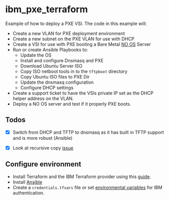 # ibm_pxe_terraform
Example of how to deploy a PXE VSI. The code in this example will:
 - Create a new VLAN for PXE deployment environment
 - Create a new subnet on the PXE VLAN for use with DHCP
 - Create a VSI for use with PXE booting a Bare Metal [NO OS](https://cloud.ibm.com/docs/bare-metal?topic=bare-metal-bm-no-os) Server
 - Run or create Ansible Playbooks to:
    - Update the OS
    - Install and configure Dnsmasq and PXE
    - Download Ubuntu Server ISO
    - Copy ISO netboot tools in to the `tftpboot` directory
    - Copy Ubuntu ISO files to PXE Dir
    - Update the dnsmasq configuration 
    - Configure DHCP settings 
 - Create a support ticket to have the VSIs private IP set as the DHCP helper address on the VLAN. 
 - Deploy a NO OS server and test if it properly PXE boots.

## Todos
 - [x] Switch from DHCP and TFTP to dnsmasq as it has built in TFTP support and is more robust (Ansible)
 - [x] Look at recursive copy [issue](https://github.com/greyhoundforty/ibm_pxe_terraform/issues/3)


## Configure environment
 - Install Terraform and the IBM Terraform provider using this [guide](https://cloud.ibm.com/docs/terraform?topic=terraform-getting-started#install).
 - Install [Ansible](https://docs.ansible.com/ansible/latest/installation_guide/intro_installation.html) 
 - Create a `credentials.tfvars` file or set [environmental variables](https://ibm-cloud.github.io/tf-ibm-docs/v0.17.1/) for IBM authentication.